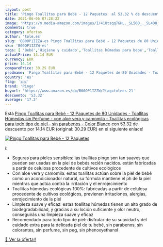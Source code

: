 ```yaml
---
layout: post
title: 'Pingo Toallitas para Bebé - 12 Paquetes  al 53.32 % de descuento'
date: 2021-06-06 07:28:22
image: 'https://m.media-amazon.com/images/I/41Otsqq7GHL._SL500_._SL400_.jpg'
comments: true
category: ofertas
author: 'tole.es'
slug: 'B00OP1IZZW-es Pingo Toallitas para Bebé - 12 Paquetes de 80 Unidades -...'
sku: 'B00OP1IZZW-es'
tags: [ 'Bebé','Higiene y cuidado','Toallitas húmedas para bebé','Toallitas y accesorios para bebé','bebé','pingo', ]
actualPrice: 14.14 EUR
currency: EUR
price: 14.14
comparePrice: 30.29 EUR
prodname: 'Pingo Toallitas para Bebé - 12 Paquetes de 80 Unidades - Toallitas Húmedas sin Perfume - con aloe vera y camomila - Toallitas ecológicas para todo tipo de piel - sin parabenos - Color Blanco'
country: 'es'
flag: '🇪🇸'
brand: 'Pingo'
buyurl: 'https://www.amazon.es/dp/B00OP1IZZW/?tag=tolees-21'
descuento: '53.32'
average: '17.2'
---
```


Está [Pingo Toallitas para Bebé - 12 Paquetes de 80 Unidades - Toallitas Húmedas sin Perfume - con aloe vera y camomila - Toallitas ecológicas para todo tipo de piel - sin parabenos - Color Blanco](https://www.amazon.es/dp/B00OP1IZZW/?tag=tolees-21) con 53.32 de descuento por 14.14 EUR (original: 30.29 EUR) en el siguiente enlace!

[![Pingo Toallitas para Bebé - 12 Paquetes ](https://m.media-amazon.com/images/I/41Otsqq7GHL._SL500_._SL400_.jpg)](https://www.amazon.es/dp/B00OP1IZZW/?tag=tolees-21)

ℹ️:

- Seguras para pieles sensibles: las toallitas pingo son tan suaves que pueden ser usadas en la piel de bebés recién nacidos. están fabricadas a partir de celulosa procedente de cultivos ecológicos
- Con aloe vera y camomila: estas toallitas actúan sobre la piel de bebé como un acondicionador natural, su fórmula mantiene el ph de la piel mientras que actúa contra la irritación y el enrojecimiento
- Toallitas húmedas ecológicas 100%: fabricadas a partir de celulosa procedente de cultivos ecológicos, previenen irritaciones, alergias, enrojecimiento de la piel
- Limpieza suave y eficaz: estas toallitas húmedas tienen un alto grado de biodegradabilidad, y gracias a su loción suficiente y olor neutro, conseguirás una limpieza suave y eficaz
- Recomendado para todo tipo de piel: disfrutar de su suavidad y del cuidado extra para la delicada piel de tu bebé, sin parabenos, sin colorantes, sin perfume, sin peg, sin phenoxyethanol

[🛒 Ver la oferta!!](https://www.amazon.es/dp/B00OP1IZZW/?tag=tolees-21)
